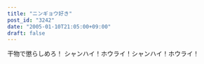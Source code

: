 ```yaml
---
title: "ニンギョウ好き"
post_id: "3242"
date: "2005-01-10T21:05:00+09:00"
draft: false
---
```



干物で懲らしめろ！ シャンハイ！ホウライ！シャンハイ！ホウライ！
